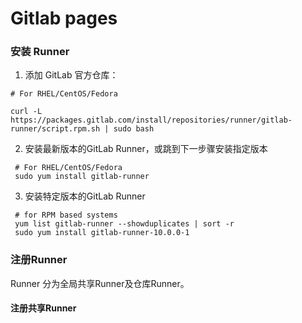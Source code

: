 # Gitlab pages

### 安装 Runner

1. 添加 GitLab 官方仓库：

```shell
# For RHEL/CentOS/Fedora

curl -L https://packages.gitlab.com/install/repositories/runner/gitlab-runner/script.rpm.sh | sudo bash
```

2. 安装最新版本的GitLab Runner，或跳到下一步骤安装指定版本

```shell
 # For RHEL/CentOS/Fedora
 sudo yum install gitlab-runner
```

3. 安装特定版本的GitLab Runner

```shell
 # for RPM based systems
 yum list gitlab-runner --showduplicates | sort -r
 sudo yum install gitlab-runner-10.0.0-1
```

### 注册Runner

Runner 分为全局共享Runner及仓库Runner。

#### 注册共享Runner



